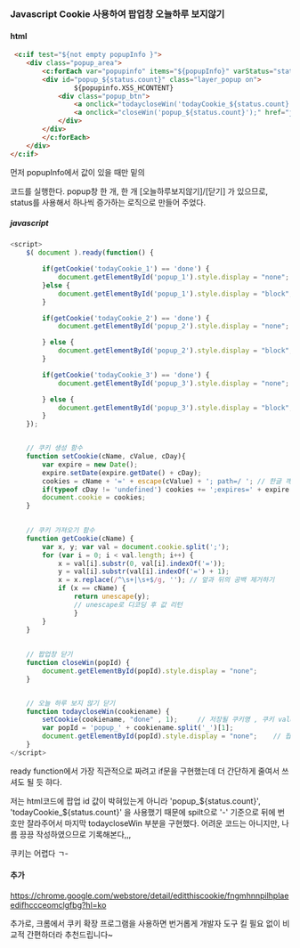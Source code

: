 
### Javascript Cookie 사용하여 팝업창 오늘하루 보지않기

#### html
```html
 <c:if test="${not empty popupInfo }">
	<div class="popup_area">
		<c:forEach var="popupinfo" items="${popupInfo}" varStatus="status">
		<div id="popup_${status.count}" class="layer_popup on">
				${popupinfo.XSS_HCONTENT}
			<div class="popup_btn">
				<a onclick="todaycloseWin('todayCookie_${status.count}');" href="javascript:void(0);" class="close today_b">오늘하루 보지 않기</a>
				<a onclick="closeWin('popup_${status.count}');" href="javascript:void(0);" class="close close_b">닫기</a>
			</div>
		</div>
		</c:forEach>
	</div>
</c:if>
```
먼저 popupInfo에서 값이 있을 때만 밑의 <div class = "popup_are"> 코드를 실행한다.
popup창 한 개, 한 개 [오늘하루보지않기]/[닫기] 가 있으므로, status를 사용해서 하나씩 증가하는 로직으로 만들어 주었다.


##### javascript
```javascript
<script>
	$( document ).ready(function() {

		if(getCookie('todayCookie_1') == 'done') {
			document.getElementById('popup_1').style.display = "none";
		}else {
			document.getElementById('popup_1').style.display = "block";
		}

		if(getCookie('todayCookie_2') == 'done') {
			document.getElementById('popup_2').style.display = "none";

		} else {
			document.getElementById('popup_2').style.display = "block";
		}

		if(getCookie('todayCookie_3') == 'done') {
			document.getElementById('popup_3').style.display = "none";

		} else {
			document.getElementById('popup_3').style.display = "block";
		}
	});


	// 쿠키 생성 함수
	function setCookie(cName, cValue, cDay){
		var expire = new Date();
		expire.setDate(expire.getDate() + cDay);
		cookies = cName + '=' + escape(cValue) + '; path=/ '; // 한글 깨짐을 막기위해
		if(typeof cDay != 'undefined') cookies += ';expires=' + expire.toGMTString() + ';';
		document.cookie = cookies;
	}
    

	// 쿠키 가져오기 함수
	function getCookie(cName) {
		var x, y; var val = document.cookie.split(';');
		for (var i = 0; i < val.length; i++) {
			x = val[i].substr(0, val[i].indexOf('='));
			y = val[i].substr(val[i].indexOf('=') + 1);
			x = x.replace(/^\s+|\s+$/g, ''); // 앞과 뒤의 공백 제거하기
			if (x == cName) {
				return unescape(y);
				// unescape로 디코딩 후 값 리턴
				}
		}
	}
    
    
    // 팝업창 닫기
	function closeWin(popId) {
		document.getElementById(popId).style.display = "none";    
	}


    // 오늘 하루 보지 않기 닫기
	function todaycloseWin(cookiename) {
		setCookie(cookiename, "done" , 1);     // 저장될 쿠키명 , 쿠키 value값 , 기간
		var popId = 'popup_' + cookiename.split('_')[1];
 		document.getElementById(popId).style.display = "none";    // 팝업창 아이디
	}
</script>
```

ready function에서 가장 직관적으로 짜려고 if문을 구현했는데 더 간단하게 줄여서 쓰셔도 될 듯 햐다.

 저는 html코드에 팝업 id 값이 박혀있는게 아니라 'popup_${status.count}', 'todayCookie_${status.count}' 을 사용했기 때문에
spilt으로 '-' 기준으로 뒤에 번호만 잘라주어서 마지막 todaycloseWin 부분을 구현했다.
어려운 코드는 아니지만, 나름 끙끙 작성하였으므로 기록해본다,,,

쿠키는 어렵다 ㄱ-


#### 추가
https://chrome.google.com/webstore/detail/editthiscookie/fngmhnnpilhplaeedifhccceomclgfbg?hl=ko 

추가로, 크롬에서 쿠키 확장 프로그램을 사용하면 번거롭게 개발자 도구 킬 필요 없이 비교적 간편하더라 추천드립니다~


 

 
